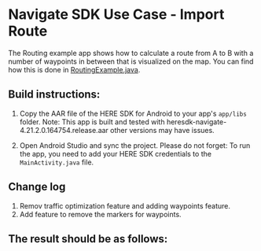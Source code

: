 # Navigate SDK Use Case - Import Route 

The Routing example app shows how to calculate a route from A to B with a number of waypoints in between that is visualized on the map. You can find how this is done in [RoutingExample.java](app/src/main/java/com/here/routing/RoutingExample.java).


## Build instructions:

1) Copy the AAR file of the HERE SDK for Android to your app's `app/libs` folder.
Note: This app is built and tested with heresdk-navigate-4.21.2.0.164754.release.aar other versions may have issues.

2) Open Android Studio and sync the project.
Please do not forget: To run the app, you need to add your HERE SDK credentials to the `MainActivity.java` file.


## Change log

1) Remov traffic optimization feature and adding waypoints feature.
2) Add feature to remove the markers for waypoints.

## The result should be as follows:

